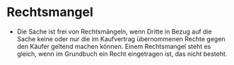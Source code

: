 # Rechtsmangel

- Die Sache ist frei von Rechtsmängeln, wenn Dritte in Bezug auf die Sache keine oder nur die im Kaufvertrag übernommenen Rechte gegen den Käufer geltend machen können. Einem Rechtsmangel steht es gleich, wenn im Grundbuch ein Recht eingetragen ist, das nicht besteht.

